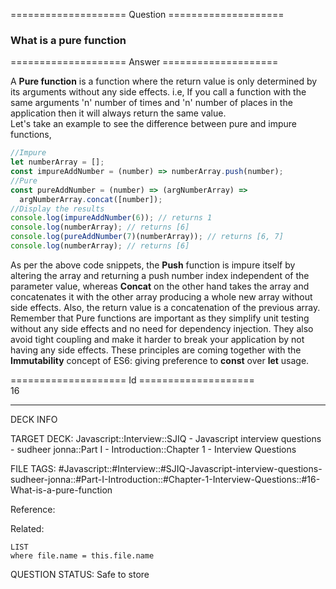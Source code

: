==================== Question ====================  

### What is a pure function  

==================== Answer ====================  

A **Pure function** is a function where the return value is only determined by
its arguments without any side effects. i.e, If you call a function with the
same arguments 'n' number of times and 'n' number of places in the application
then it will always return the same value.  
Let's take an example to see the difference between pure and impure functions,

```javascript
//Impure
let numberArray = [];
const impureAddNumber = (number) => numberArray.push(number);
//Pure
const pureAddNumber = (number) => (argNumberArray) =>
  argNumberArray.concat([number]);
//Display the results
console.log(impureAddNumber(6)); // returns 1
console.log(numberArray); // returns [6]
console.log(pureAddNumber(7)(numberArray)); // returns [6, 7]
console.log(numberArray); // returns [6]
```

As per the above code snippets, the **Push** function is impure itself by
altering the array and returning a push number index independent of the
parameter value, whereas **Concat** on the other hand takes the array and
concatenates it with the other array producing a whole new array without side
effects. Also, the return value is a concatenation of the previous array.  
Remember that Pure functions are important as they simplify unit testing without
any side effects and no need for dependency injection. They also avoid tight
coupling and make it harder to break your application by not having any side
effects. These principles are coming together with the **Immutability** concept
of ES6: giving preference to **const** over **let** usage.

==================== Id ====================  
16
<!--ID: 1707879845471-->

---

DECK INFO

TARGET DECK: Javascript::Interview::SJIQ - Javascript interview questions - sudheer jonna::Part I - Introduction::Chapter 1 - Interview Questions

FILE TAGS: #Javascript::#Interview::#SJIQ-Javascript-interview-questions-sudheer-jonna::#Part-I-Introduction::#Chapter-1-Interview-Questions::#16-What-is-a-pure-function

Reference:

Related:

```dataview
LIST
where file.name = this.file.name
```
QUESTION STATUS: Safe to store
